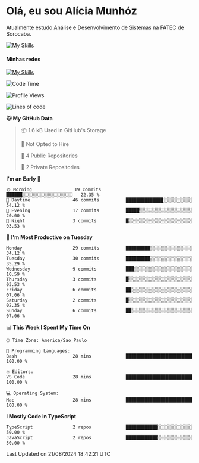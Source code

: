 # Olá, eu sou Alícia Munhóz

<p>Atualmente estudo Análise e Desenvolvimento de Sistemas na FATEC de Sorocaba.</p>

[![My Skills](https://skillicons.dev/icons?i=html,css,js,nodejs,ts)](https://skillicons.dev)

#### Minhas redes
[![My Skills](https://skillicons.dev/icons?i=linkedin)](https://www.linkedin.com/in/aliciamunhozfrancodecamargo/)

<!--START_SECTION:waka-->
![Code Time](http://img.shields.io/badge/Code%20Time-52%20mins-blue)

![Profile Views](http://img.shields.io/badge/Profile%20Views-138-blue)

![Lines of code](https://img.shields.io/badge/From%20Hello%20World%20I%27ve%20Written-13.7%20thousand%20lines%20of%20code-blue)

**🐱 My GitHub Data** 

> 📦 1.6 kB Used in GitHub's Storage 
 > 
> 🚫 Not Opted to Hire
 > 
> 📜 4 Public Repositories 
 > 
> 🔑 2 Private Repositories 
 > 
**I'm an Early 🐤** 

```text
🌞 Morning                19 commits          ██████░░░░░░░░░░░░░░░░░░░   22.35 % 
🌆 Daytime                46 commits          ██████████████░░░░░░░░░░░   54.12 % 
🌃 Evening                17 commits          █████░░░░░░░░░░░░░░░░░░░░   20.00 % 
🌙 Night                  3 commits           █░░░░░░░░░░░░░░░░░░░░░░░░   03.53 % 
```
📅 **I'm Most Productive on Tuesday** 

```text
Monday                   29 commits          █████████░░░░░░░░░░░░░░░░   34.12 % 
Tuesday                  30 commits          █████████░░░░░░░░░░░░░░░░   35.29 % 
Wednesday                9 commits           ███░░░░░░░░░░░░░░░░░░░░░░   10.59 % 
Thursday                 3 commits           █░░░░░░░░░░░░░░░░░░░░░░░░   03.53 % 
Friday                   6 commits           ██░░░░░░░░░░░░░░░░░░░░░░░   07.06 % 
Saturday                 2 commits           █░░░░░░░░░░░░░░░░░░░░░░░░   02.35 % 
Sunday                   6 commits           ██░░░░░░░░░░░░░░░░░░░░░░░   07.06 % 
```


📊 **This Week I Spent My Time On** 

```text
🕑︎ Time Zone: America/Sao_Paulo

💬 Programming Languages: 
Bash                     28 mins             █████████████████████████   100.00 % 

🔥 Editors: 
VS Code                  28 mins             █████████████████████████   100.00 % 

💻 Operating System: 
Mac                      28 mins             █████████████████████████   100.00 % 
```

**I Mostly Code in TypeScript** 

```text
TypeScript               2 repos             ████████████░░░░░░░░░░░░░   50.00 % 
JavaScript               2 repos             ████████████░░░░░░░░░░░░░   50.00 % 
```




 Last Updated on 21/08/2024 18:42:21 UTC
<!--END_SECTION:waka-->

